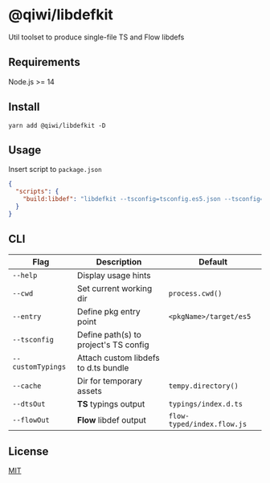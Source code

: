 # @qiwi/libdefkit
Util toolset to produce single-file TS and Flow libdefs

## Requirements
Node.js >= 14

## Install
```shell script
yarn add @qiwi/libdefkit -D
```

## Usage
Insert script to `package.json`
```json
{
  "scripts": {
    "build:libdef": "libdefkit --tsconfig=tsconfig.es5.json --tsconfig=tsconfig.es6.json"
  }
}
```
## CLI
|Flag | Description | Default
|---|---|---
|`--help` | Display usage hints
|`--cwd` | Set current working dir | `process.cwd()` 
|`--entry` | Define pkg entry point | `<pkgName>/target/es5` 
|`--tsconfig` | Define path(s) to project's TS config
|`--customTypings` | Attach custom libdefs to d.ts bundle
|`--cache` | Dir for temporary assets | `tempy.directory()`
|`--dtsOut` | **TS** typings output | `typings/index.d.ts` 
|`--flowOut` | **Flow** libdef output | `flow-typed/index.flow.js`

## License
[MIT](./LICENSE)
